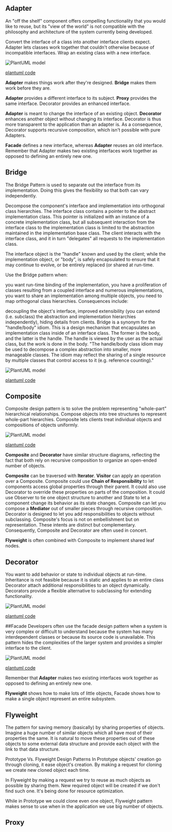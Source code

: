 ## Adapter

An "off the shelf" component offers compelling functionality that you would like to reuse, but its "view of the world" is not compatible with the philosophy and architecture of the system currently being developed.

Convert the interface of a class into another interface clients expect. Adapter lets classes work together that couldn't otherwise because of incompatible interfaces.
Wrap an existing class with a new interface.

![PlantUML model](diagrams/adapter.svg)

[plantuml code](diagrams/adapter.puml)

**Adapter** makes things work after they're designed.
**Bridge** makes them work before they are.

**Adapter** provides a different interface to its subject. 
**Proxy** provides the same interface. Decorator provides an enhanced interface.

**Adapter** is meant to change the interface of an existing object. 
**Decorator** enhances another object without changing its interface. Decorator is thus more transparent to the application than an adapter is. 
As a consequence, Decorator supports recursive composition, which isn't possible with pure Adapters.

**Facade** defines a new interface, whereas **Adapter** reuses an old interface. Remember that Adapter makes two existing interfaces work together as opposed to defining an entirely new one.


## Bridge

The Bridge Pattern is used to separate out the interface from its implementation. Doing this gives the flexibility so that both can vary independently.


Decompose the component's interface and implementation into orthogonal class hierarchies. The interface class contains a pointer to the abstract implementation class. This pointer is initialized with an instance of a concrete implementation class, but all subsequent interaction from the interface class to the implementation class is limited to the abstraction maintained in the implementation base class. The client interacts with the interface class, and it in turn "delegates" all requests to the implementation class.

The interface object is the "handle" known and used by the client; while the implementation object, or "body", is safely encapsulated to ensure that it may continue to evolve, or be entirely replaced (or shared at run-time.

Use the Bridge pattern when:

you want run-time binding of the implementation,
you have a proliferation of classes resulting from a coupled interface and numerous implementations,
you want to share an implementation among multiple objects,
you need to map orthogonal class hierarchies.
Consequences include:

decoupling the object's interface,
improved extensibility (you can extend (i.e. subclass) the abstraction and implementation hierarchies independently),
hiding details from clients.
Bridge is a synonym for the "handle/body" idiom. This is a design mechanism that encapsulates an implementation class inside of an interface class. The former is the body, and the latter is the handle. The handle is viewed by the user as the actual class, but the work is done in the body. "The handle/body class idiom may be used to decompose a complex abstraction into smaller, more manageable classes. The idiom may reflect the sharing of a single resource by multiple classes that control access to it (e.g. reference counting)."

![PlantUML model](diagrams/bridge.svg)

[plantuml code](diagrams/bridge.puml)

## Composite
Composite design pattern is to solve the problem representing "whole-part" hierarchical relationships. Compose objects into tree 
structures to represent whole-part hierarchies. Composite lets clients treat individual objects and compositions of objects uniformly. 

![PlantUML model](diagrams/composite.svg)

[plantuml code](diagrams/composite.puml)

**Composite** and **Decorator** have similar structure diagrams, reflecting the fact that both rely on recursive composition
 to organize an open-ended number of objects.

**Composite** can be traversed with **Iterator**. **Visitor** can apply an operation over a Composite. Composite could use **Chain of Responsibility** to let components access global properties through their parent. 
It could also use Decorator to override these properties on parts of the composition. It could use Observer to tie one object structure to 
another and State to let a component change its behavior as its state changes.
Composite can let you compose a **Mediator** out of smaller pieces through recursive composition.
Decorator is designed to let you add responsibilities to objects without subclassing. Composite's focus is not on embellishment but on representation.
These intents are distinct but complementary. Consequently, Composite and Decorator are often used in concert.

**Flyweight** is often combined with Composite to implement shared leaf nodes.

## Decorator
You want to add behavior or state to individual objects at run-time. Inheritance is not feasible because it is static and applies to an entire class
Decorator attach additional responsibilities to an object dynamically. Decorators provide a flexible alternative to subclassing for 
extending functionality.

![PlantUML model](diagrams/decorator.svg)

[plantuml code](diagrams/decorator.puml)


##Facade
Developers often use the facade design pattern when a system is very complex or difficult to understand because the system has many interdependent classes or because its source code is unavailable. This pattern hides the complexities of the larger system and provides a simpler interface to the client. 

![PlantUML model](diagrams/facade.svg)

[plantuml code](diagrams/facade.puml)


Remember that **Adapter** makes two existing interfaces work together as opposed to defining an entirely new one.

**Flyweight** shows how to make lots of little objects, Facade shows how to make a single object represent an entire subsystem.

## Flyweight
The pattern for saving memory (basically) by sharing properties of objects. Imagine a huge number of similar objects which all have most of their properties the same. It is natural to move these properties out of these objects to some external data structure and provide each object with the link to that data structure.

Prototype Vs. Flyweight Design Patterns
In Prototype objects' creation go through cloning, it ease object's creation. By making a request for cloning we create new cloned object each time.

In Flyweight by making a request we try to reuse as much objects as possible by sharing them. New required object will be created if we don't find such one. It's being done for resource optimization.

While in Prototype we could clone even one object, Flyweight pattern makes sense to use when in the application we use big number of objects.

## Proxy
